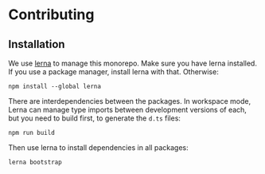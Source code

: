 # Contributing

## Installation
We use [lerna](https://lernajs.io/) to manage this monorepo.
Make sure you have lerna installed.
If you use a package manager, install lerna with that. Otherwise:

```shell
npm install --global lerna
```

There are interdependencies between the packages.
In workspace mode, Lerna can manage type imports between development versions of each, but you need to build first, to generate the `d.ts` files:
```shell
npm run build
```

Then use lerna to install dependencies in all packages:
```shell
lerna bootstrap
```
